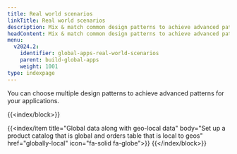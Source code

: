 ```yaml
---
title: Real world scenarios
linkTitle: Real world scenarios
description: Mix & match common design patterns to achieve advanced patterns
headContent: Mix & match common design patterns to achieve advanced patterns
menu:
  v2024.2:
    identifier: global-apps-real-world-scenarios
    parent: build-global-apps
    weight: 1001
type: indexpage
---
```


You can choose multiple design patterns to achieve advanced patterns for your applications.

{{<index/block>}}

{{<index/item
    title="Global data along with geo-local data"
    body="Set up a product catalog that is global and orders table that is local to geos"
    href="globally-local"
    icon="fa-solid fa-globe">}}
{{</index/block>}}
